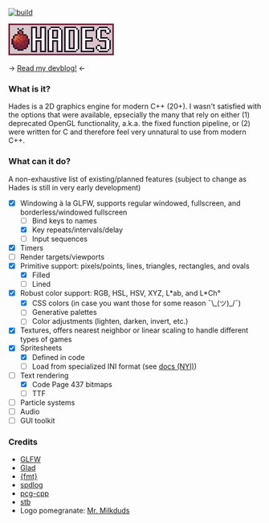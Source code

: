 [![build](https://github.com/beauregardes/hades/actions/workflows/c-cpp.yml/badge.svg)](https://github.com/beauregardes/hades/actions/workflows/c-cpp.yml)

![Hades](resources/logo/large.png)

→ [Read my devblog!](https://peachesandplums.blog/category/hades/) ←

### What is it?

Hades is a 2D graphics engine for modern C++ (20+). I wasn't satisfied with the options that were available, epsecially the many that rely on either (1) deprecated OpenGL functionality, a.k.a. the fixed function pipeline, or (2) were written for C and therefore feel very unnatural to use from modern C++.

### What can it do?

A non-exhaustive list of existing/planned features (subject to change as Hades is still in very early development)

- [x] Windowing à la GLFW, supports regular windowed, fullscreen, and borderless/windowed fullscreen
  - [ ] Bind keys to names
  - [x] Key repeats/intervals/delay
  - [ ] Input sequences
- [x] Timers
- [ ] Render targets/viewports
- [x] Primitive support: pixels/points, lines, triangles, rectangles, and ovals
  - [x] Filled
  - [ ] Lined
- [x] Robust color support: RGB, HSL, HSV, XYZ, L\*ab, and L\*Ch°
  - [x] CSS colors (in case you want those for some reason ¯\\\_(ツ)\_/¯)
  - [ ] Generative palettes
  - [ ] Color adjustments (lighten, darken, invert, etc.)
- [x] Textures, offers nearest neighbor or linear scaling to handle different types of games
- [x] Spritesheets
  - [x] Defined in code
  - [ ] Load from specialized INI format (see [docs (NYI)]())
- [ ] Text rendering
  - [x] Code Page 437 bitmaps
  - [ ] TTF
- [ ] Particle systems
- [ ] Audio
- [ ] GUI toolkit

### Credits

- [GLFW](https://github.com/glfw/glfw)
- [Glad](https://github.com/Dav1dde/glad/tree/glad2)
- [{fmt}](https://github.com/fmtlib/fmt)
- [spdlog](https://github.com/gabime/spdlog)
- [pcg-cpp](https://github.com/imneme/pcg-cpp)
- [stb](https://github.com/nothings/stb)
- Logo pomegranate: [Mr. Milkduds](https://mrmilkduds.itch.io/)
